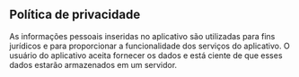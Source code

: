 ## Política de privacidade

As informações pessoais inseridas no aplicativo são utilizadas para fins jurídicos e para proporcionar a funcionalidade dos serviços do aplicativo. O usuário do aplicativo aceita fornecer os dados e está ciente de que esses dados estarão armazenados em um servidor.
